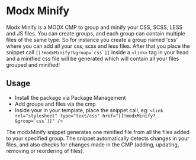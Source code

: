 # Modx Minify

Modx Minify is a MODX CMP to group and minify your CSS, SCSS, LESS and JS files. You can create groups, and each group can contain multiple files of the same type. So for instance you create a group named 'css' where you can add all your css, scss and less files. After that you place the snippet call ``[[!modxMinify?&group=`css`]]`` inside a `<link>` tag in your head and a minified css file will be generated which will contain all your files grouped and minified!

## Usage
* Install the package via Package Management
* Add groups and files via the cmp
* Inside your <head> in your template, place the snippet call, eg: ``<link rel="stylesheet" type="text/css" href="[[!modxMinify?&group=`css`]]" />``

The modxMinify snippet generates one minified file from all the files added to your specified group. The snippet automatically detects changes in your files, and also checks for changes made in the CMP (adding, updating, removing or reordering of files).
